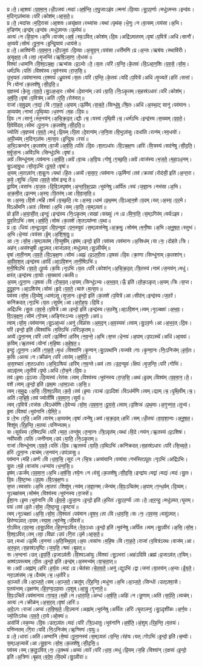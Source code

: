 

  
प्र।ते॒।आ॒शवः॑।प॒व॒मा॒न॒।धी॒ऽजवः॑।मदाः॑।अ॒र्ष॒न्ति॒।र॒घु॒जाःऽइ॑व।त्मना॑।दि॒व्याः।सु॒ऽप॒र्णाः।मधु॑ऽमन्तः।इन्द॑वः।म॒दिन्ऽत॑मासः।परि॑।कोश॑म्।आ॒स॒ते॒॥  
प्र।ते॒।मदा॑सः।म॒दि॒रासः॑।आ॒शवः।असृ॑क्षत।रथ्या॑सः।यथा॑।पृथ॑क्।धे॒नुः।न।व॒त्सम्।पय॑सा।अ॒भि।व॒ज्रिण॑म्।इन्द्र॑म्।इन्द॑वः।मधु॑ऽमन्तः।ऊ॒र्मयः॑॥  
अत्यः॑।न।हि॒या॒नः।अ॒भि।वाज॑म्।अ॒र्ष॒।स्वः॒ऽवित्।कोश॑म्।दि॒वः।अद्रि॑ऽमातरम्।वृषा॑।प॒वित्रे॑।अधि॑।सानौ॑।अ॒व्यये॑।सोमः॑।पु॒ना॒नः।इ॒न्द्रि॒याय॑।धाय॑से॥  
प्र।ते॒।आश्वि॑नीः।प॒व॒मा॒न॒।धी॒ऽजुवः॑।दि॒व्याः।अ॒सृ॒ग्र॒न्।पय॑सा।धरी॑मणि।प्र।अ॒न्तः।ऋष॑यः।स्थावि॑रीः।अ॒सृ॒क्ष॒त॒।ये।त्वा॒।मृ॒जन्ति॑।ऋ॒षि॒ऽसा॒ण॒।वे॒धसः॑॥  
विश्वा॑।धामा॑नि।वि॒श्व॒ऽच॒क्षः॒।ऋभ्व॑सः।प्र॒ऽभोः।ते॒।स॒तः।परि॑।य॒न्ति॒।के॒तवः॑।वि॒ऽआ॒न॒शिः।प॒व॒से॒।सो॒म॒।धर्म॑ऽभिः।पतिः॑।विश्व॑स्य।भुव॑नस्य।रा॒ज॒सि॒॥  
उ॒भ॒यतः॑।पव॑मानस्य।र॒श्मयः॑।ध्रु॒वस्य॑।स॒तः।परि॑।य॒न्ति॒।के॒तवः॑।यदि॑।प॒वित्रे॑।अधि॑।मृ॒ज्यते॑।हरिः॑।सत्ता॑।नि।योना॑।क॒लशे॑षु।सी॒द॒ति॒॥  
य॒ज्ञस्य॑।के॒तुः।प॒व॒ते॒।सु॒ऽअ॒ध्व॒रः।सोमः॑।दे॒वाना॑म्।उप॑।या॒ति॒।निः॒ऽकृ॒तम्।स॒हस्र॑ऽधारः॑।परि॑।कोश॑म्।अ॒र्ष॒ति॒।वृषा॑।प॒वित्र॑म्।अति॑।ए॒ति॒।रोरु॑वत्॥  
राजा॑।स॒मु॒द्रम्।न॒द्यः॑।वि।गा॒ह॒ते॒।अ॒पाम्।ऊ॒र्मिम्।स॒च॒ते॒।सिन्धु॑षु।श्रि॒तः।अधि॑।अ॒स्था॒ट् सानु॑।पव॑मानः।अ॒व्यय॑म्।नाभा॑।पृ॒थि॒व्याः।ध॒रुणः॑।म॒हः।दि॒वः॥  
दि॒वः।न।सानु॑।स्त॒नय॑न्।अ॒चि॒क्र॒द॒त्।द्यौः।च॒।यस्य॑।पृ॒थि॒वी।च॒।धर्म॑ऽभिः।इन्द्र॑स्य।स॒ख्यम्।प॒व॒ते॒।वि॒वेवि॑दत्।सोमः॑।पु॒ना॒नः।क॒लशे॑षु।सी॒द॒ति॒॥  
ज्योतिः॑।य॒ज्ञस्य॑।प॒व॒ते॒।मधु॑।प्रि॒यम्।पि॒ता।दे॒वाना॑म्।ज॒नि॒ता।वि॒भुऽव॑सुः।दधा॑ति।रत्न॑म्।स्व॒धयोः॑।अ॒पी॒च्य॑म्।म॒दिन्ऽत॑मः।म॒त्स॒रः।इ॒न्द्रि॒यः।रसः॑॥  
अ॒भि॒ऽक्रन्द॑न्।क॒लश॑म्।वा॒जी।अ॒र्ष॒ति॒।पतिः॑।दि॒वः।श॒तऽधा॑रः।वि॒ऽच॒क्ष॒णः।हरिः॑।मि॒त्रस्य॑।सद॑नेषु।सी॒द॒ति॒।म॒र्मृ॒जा॒नः।अवि॑ऽभिः।सिन्धु॑ऽभिः।वृषा॑॥  
अग्रे॑।सिन्धू॑नाम्।पव॑मानः।अ॒र्ष॒ति॒।अग्रे॑।वा॒चः।अ॒ग्रि॒यः।गोषु॑।ग॒च्छ॒ति॒।अग्रे॑।वाज॑स्य।भ॒ज॒ते॒।म॒हा॒ऽध॒नम्।सु॒ऽआ॒यु॒धः।सो॒तृऽभिः॑।पू॒य॒ते॒।वृषा॑॥  
अ॒यम्।म॒तऽवा॑न्।श॒कु॒नः।यथा॑।हि॒तः।अव्ये॑।स॒सा॒र॒।पव॑मानः।ऊ॒र्मिणा॑।तव॑।क्रत्वा॑।रोद॑सी॒ इति॑।अ॒न्त॒रा।क॒वे॒।शुचिः॑।धि॒या।प॒व॒ते॒ सोम॑ इन्द्र ते॥  
द्रा॒पिम्।वसा॑नः।य॒ज॒तः।दि॒वि॒ऽस्पृश॑म्।अ॒न्त॒रि॒क्ष॒ऽप्राः।भुव॑नेषु।अर्पि॑तः।स्वः॑।ज॒ज्ञा॒नः।नभ॑सा।अ॒भि।अ॒क्र॒मी॒त्।प्र॒त्नम्।अ॒स्य॒।पि॒तर॑म्।आ।वि॒वा॒स॒ति॒॥  
सः।अ॒स्य॒।वि॒शे।महि॑।शर्म॑।य॒च्छ॒ति॒।यः।अ॒स्य॒।धाम॑।प्र॒थ॒मम्।वि॒ऽआ॒न॒शे।प॒दम्।यत्।अ॒स्य॒।प॒र॒मे।विऽओ॑मनि।अतः॑।विश्वाः॑।अ॒भि।सम्।या॒ति॒।स॒म्ऽयतः॑॥  
प्रो इति॑।अ॒या॒सी॒त्।इन्दुः॑।इन्द्र॑स्य।निः॒ऽकृ॒तम्।सखा॑।सख्युः॑।न।प्र।मि॒ना॒ति॒।स॒म्ऽगिर॑म्।मर्यः॑ऽइव।यु॒व॒तिऽभिः॑।सम्।अ॒र्ष॒ति॒।सोमः॑।क॒लशे॑।श॒तऽया॑म्ना।प॒था॥  
प्र।वः॒।धियः॑।म॒न्द्र॒ऽयुवः॑।वि॒प॒न्युवः॑।प॒न॒स्युवः॑।स॒म्ऽवस॑नेषु।अ॒क्र॒मुः॒।सोम॑म्।म॒नी॒षाः।अ॒भि।अ॒नू॒ष॒त॒।स्तुभः॑।अ॒भि।धे॒नवः॑।पय॑सा।ई॒म्।अ॒शि॒श्र॒युः॒॥  
आ।नः॒।सो॒म॒।स॒म्ऽयत॑म्।पि॒प्युषी॑म्।इष॑म्।इन्दो॒ इति॑।पव॑स्व।पव॑मानः।अ॒स्रिध॑म्।या।नः॒।दोह॑ते।त्रिः।अह॑न्।अस॑श्चुषी।क्षु॒ऽमत्।वाज॑ऽवत्।मधु॑ऽमत्।सु॒ऽवीर्य॑म्॥  
वृषा॑।म॒ती॒नाम्।प॒व॒ते॒।वि॒ऽच॒क्ष॒णः।सोमः॑।अह्नः॑।प्र॒ऽत॒री॒ता।उ॒षसः॑।दि॒वः।क्रा॒णा।सिन्धू॑नाम्।क॒लशा॑न्।अ॒वी॒व॒श॒त्।इन्द्र॑स्य।हार्दि॑।आ॒ऽवि॒शन्।म॒नी॒षिऽभिः॑॥  
म॒नी॒षिऽभिः॑।प॒व॒ते॒।पू॒र्व्यः।क॒विः।नृऽभिः॑।य॒तः।परि॑।कोशा॑न्।अ॒चि॒क्र॒द॒त्।त्रि॒तस्य॑।नाम॑।ज॒नय॑न्।मधु॑।क्षर॑त्।इन्द्र॑स्य।वा॒योः।स॒ख्याय॑।कर्त॑वे॥  
अ॒यम्।पु॒ना॒नः।उ॒षसः॑।वि।रो॒च॒य॒त्।अ॒यम्।सिन्धु॑ऽभ्यः।अ॒भ॒व॒त्।ऊँ॒ इति॑।लो॒क॒ऽकृत्।अ॒यम्।त्रिः।स॒प्त।दु॒दु॒हा॒नः।आ॒ऽशिर॑म्।सोमः॑।हृ॒दे।प॒व॒ते॒।चारु॑।म॒त्स॒रः॥  
पव॑स्व।सो॒म॒।दि॒व्येषु॑।धाम॑ऽसु।सृ॒जा॒नः।इ॒न्दो॒ इति॑।क॒लशे॑।प॒वित्रे॑।आ।सीद॑न्।इन्द्र॑स्य।ज॒ठरे॑।कनि॑क्रदत्।नृऽभिः॑।य॒तः।सूर्य॑म्।आ।अ॒रो॒ह॒यः॒।दि॒वि॥  
अद्रि॑ऽभिः।सु॒तः।प॒व॒से॒।प॒वित्रे॑।आ।इन्दो॒ इति॑।इन्द्र॑स्य।ज॒ठरे॑षु।आ॒ऽवि॒शन्।त्वम्।नृ॒ऽचक्षाः॑।अ॒भ॒वः॒।वि॒ऽच॒क्ष॒ण॒।सोम॑।गो॒त्रम्।अङ्गि॑रःऽभ्यः।अ॒वृ॒णोः॒।अप॑॥  
त्वाम्।सो॒म॒।पव॑मानम्।सु॒ऽआ॒ध्यः॑।अनु॑।विप्रा॑सः।अ॒म॒द॒न्।अ॒व॒स्यवः॑।त्वाम्।सु॒ऽप॒र्णः।आ।अ॒भ॒र॒त्।दि॒वः।परि॑।इन्दो॒ इति॑।विश्वा॑भिः।म॒तिऽभिः॑।परि॑ऽकृतम्॥  
अव्ये॑।पु॒ना॒नम्।परि॑।वारे॑।ऊ॒र्मिणा॑।हरि॑म्।न॒व॒न्ते॒।अ॒भि।स॒प्त।धे॒नवः॑।अ॒पाम्।उ॒पऽस्थे॑।अधि॑।आ॒यवः॑।क॒विम्।ऋ॒तस्य॑।योना॑।म॒हि॒षाः।अ॒हे॒ष॒त॒॥  
इन्दुः॑।पु॒ना॒नः।अति॑।गा॒ह॒ते॒।मृधः॑।विश्वा॑नि।कृ॒ण्वन्।सु॒ऽपथा॑नि।यज्य॑वे।गाः।कृ॒ण्वा॒नः।निः॒ऽनिज॑म्।ह॒र्य॒तः।क॒विः।अत्यः॑।न।क्रीळ॑न्।परि॑।वार॑म्।अ॒र्ष॒ति॒॥  
अ॒स॒श्चतः॑।श॒तऽधा॑राः।अ॒भि॒ऽश्रियः॑।हरि॑म्।न॒व॒न्ते।अव॑।ताः।उ॒द॒न्युवः॑।क्षिपः॑।मृ॒ज॒न्ति॒।परि॑।गोभिः॑।आऽवृ॑तम्।तृ॒तीये॑।पृ॒ष्ठे।अधि॑।रो॒च॒ने।दि॒वः॥  
तव॑।इ॒माः।प्र॒ऽजाः।दि॒व्यस्य॑।रेत॑सः।त्वम्।विश्व॑स्य।भुव॑नस्य।रा॒ज॒सि॒।अथ॑।इ॒दम्।विश्व॑म्।प॒व॒मा॒न॒।ते॒।वशे॑।त्वम्।इ॒न्दो॒ इति॑।प्र॒थ॒मः।धा॒म॒ऽधाः।अ॒सि॒॥  
त्वम्।स॒मु॒द्रः।अ॒सि॒।वि॒श्व॒ऽवित्।क॒वे॒।तव॑।इ॒माः।पञ्च॑।प्र॒ऽदिशः॑।विऽध॑र्मणि।त्वम्।द्याम्।च॒।पृ॒थि॒वीम्।च॒।अति॑।ज॒भ्रि॒षे॒।तव॑ ज्योतीं॑षि।प॒व॒मा॒न॒।सूर्यः॑॥  
त्वम्।प॒वित्रे॑।रज॑सः।विऽध॑र्मणि।दे॒वेभ्यः॑।सो॒म॒।प॒व॒मा॒न॒।पू॒य॒से॒।त्वाम्।उ॒शिजः॑।प्र॒थ॒माः।अ॒गृ॒भ्ण॒त॒।तुभ्य॑।इ॒मा।विश्वा॑।भुव॑नानि।ये॒मि॒रे॒॥  
प्र।रे॒भः।ए॒ति॒।अति॑।वार॑म्।अ॒व्यय॑म्।वृषा॑।वने॑षु।अव॑।च॒क्र॒द॒त्।हरिः॑।सम्।धी॒तयः॑।वा॒व॒शा॒नाः।अ॒नू॒ष॒त॒।शिशु॑म्।रि॒ह॒न्ति॒।म॒तयः॑।पनि॑प्नतम्॥  
सः।सूर्य॑स्य।र॒श्मिऽभिः॑।परि॑।व्य॒त॒।तन्तु॑म्।त॒न्वा॒नः।त्रि॒ऽवृत॑म्।यथा॑।वि॒दे।नय॑न्।ऋ॒तस्य॑।प्र॒ऽशिषः॑।नवी॑यसीः।पतिः॑।जनी॑नाम्।उप॑।या॒ति॒।निः॒ऽकृ॒तम्॥  
राजा॑।सिन्धू॑नाम्।प॒व॒ते॒।पतिः॑।दि॒वः।ऋ॒तस्य॑।या॒ति॒।प॒थिऽभिः॑।कनि॑क्रदत्।स॒हस्र॑ऽधारः।परि॑।सि॒च्य॒ते॒।हरिः॑।पु॒ना॒नः।वाच॑म्।ज॒नय॑न्।उप॑ऽवसुः॥  
पव॑मान।महि॑।अर्णः॑।वि।धा॒व॒सि॒।सूरः॑।न।चि॒त्रः।अव्य॑यानि।पव्य॑या।गभ॑स्तिऽपूतः।नृऽभिः॑।अद्रि॑ऽभिः।सु॒तः।म॒हे।वाजा॑य।धन्या॑य।ध॒न्व॒सि॒॥  
इष॑म्।ऊर्ज॑म्।प॒व॒मा॒न॒।अ॒भि।अ॒र्ष॒सि॒।श्ये॒नः।न।वंसु॑।क॒लशे॑षु।सी॒द॒सि॒।इन्द्रा॑य।मद्वा॑।मद्यः॑।मदः॑।सु॒तः।दि॒वः।वि॒ष्ट॒म्भः।उ॒प॒मः।वि॒ऽच॒क्ष॒णः॥  
स॒प्त।स्वसा॑रः।अ॒भि।मा॒तरः॑।शिशु॑म्।नव॑म्।ज॒ज्ञा॒नम्।जेन्य॑म्।वि॒पः॒ऽचित॑म्।अ॒पाम्।ग॒न्ध॒र्वम्।दि॒व्यम्।नृ॒ऽचक्ष॑सम्।सोम॑म्।विश्व॑स्य।भुव॑नस्य।रा॒जसे॑॥  
ई॒शा॒नः।इ॒मा।भुव॑नानि।वि।ई॒य॒से॒।यु॒जा॒नः।इ॒न्दो॒ इति॑।ह॒रितः॑।सु॒ऽप॒र्ण्यः॑।ताः।ते॒।क्ष॒र॒न्तु॒।मधु॑ऽमत्।घृ॒तम्।पयः॑।तव॑।व्र॒ते।सो॒म॒।ति॒ष्ठ॒न्तु॒।कृ॒ष्टयः॑॥  
त्वम्।नृ॒ऽचक्षाः॑।अ॒सि॒।सो॒म॒।वि॒श्वतः॑।पव॑मान।वृ॒ष॒भ॒।ता।वि।धा॒व॒सि॒।सः।नः॒।प॒व॒स्व॒।वसु॑ऽमत्।हिर॑ण्यऽवत्।व॒यम्।स्या॒म॒।भुव॑नेषु।जी॒वसे॑॥  
गो॒ऽवित्।प॒व॒स्व॒।व॒सु॒ऽवित्।हि॒र॒ण्य॒ऽवित्।रे॒तः॒ऽधाः।इ॒न्दो॒ इति॑।भुव॑नेषु।अर्पि॑तः।त्वम्।सु॒ऽवीरः॑।अ॒सि॒।सो॒म॒।वि॒श्व॒ऽवित्।तम्।त्वा॒।विप्राः॑।उप॑।गि॒रा।उ॒मे।आ॒स॒ते॒॥  
उत्।मध्वः॑।ऊ॒र्मिः।व॒ननाः॑।अ॒ति॒स्थि॒प॒त्।अ॒पः।वसा॑नः।म॒हि॒षः।वि।गा॒ह॒ते॒।राजा॑।प॒वित्र॑ऽरथः।वाज॑म्।आ।अ॒रु॒ह॒त्।स॒हस्र॑ऽभृष्टिः।ज॒य॒ति॒।श्रवः॑।बृ॒हत्॥  
सः।भ॒न्दनाः॑।उत्।इ॒य॒र्ति॒।प्र॒जाऽव॑तीः।वि॒श्वऽआ॑युः।विश्वाः॑।सु॒ऽभराः॑।अहः॑ऽदिवि।ब्रह्म॑।प्र॒जाऽव॑त्।र॒यिम्।अश्व॑ऽपस्त्यम्।पी॒तः।इ॒न्दो॒ इति॑।इन्द्र॑म्।अ॒स्मभ्य॑म्।या॒च॒ता॒त्॥  
सः।अग्रे॑।अह्ना॑म्।हरिः॑।ह॒र्य॒तः।मदः॑।प्र।चेत॑सा।चे॒त॒य॒ते॒।अनु॑।द्युऽभिः॑।द्वा।जना॑।या॒तय॑न्।अ॒न्तः।ई॒य॒ते॒।नरा॒ऽशंस॑म्।च॒।दैव्य॑म्।च॒।ध॒र्तरि॑॥  
अ॒ञ्जते॑।वि।अ॒ञ्ज॒ते॒।सम्।अ॒ञ्ज॒ते॒।क्रतु॑म्।रि॒ह॒न्ति॒।मधु॑ना।अ॒भि।अ॒ञ्ज॒ते॒।सिन्धोः॑।उत्ऽश्वा॒से।प॒तय॑न्तम्।उ॒क्षण॑म्।हि॒र॒ण्य॒ऽपा॒वाः।प॒शुम्।आ॒सु॒।गृ॒भ्ण॒ते॒॥  
वि॒पः॒ऽचिते॑।पव॑मानाय।गा॒य॒त॒।म॒ही।न।धा॒रा॒ति॒।अन्धः॑।अ॒र्ष॒ति॒।अहिः॑।न।जू॒णाम्।अति॑।स॒र्प॒ति॒।त्वच॑म्।अत्यः॑।न।क्रीळ॑न्।अ॒स॒र॒त्।वृषा॑।हरिः॑॥  
अ॒ग्रे॒ऽगः।राजा॑।अप्यः॑।त॒वि॒ष्य॒ते॒।वि॒ऽमानः॑।अह्ना॑म्।भुव॑नेषु।अर्पि॑तः।हरिः॑।घृ॒तऽस्नुः॑।सु॒ऽदृशी॑कः।अ॒र्ण॒वः।ज्यो॒तिःऽर॑थः।प॒व॒ते॒।रा॒ये।ओ॒क्यः॑॥  
अस॑र्जि।स्क॒म्भः।दि॒वः।उत्ऽय॑तः।मदः॑।परि॑।त्रि॒ऽधातुः।भुव॑नानि।अ॒र्ष॒ति॒।अं॒शुम्।रि॒ह॒न्ति॒।म॒तयः॑।पनि॑प्नतम्।गि॒रा।यदि॑।निः॒ऽनिज॑म्।ऋ॒ग्मिणः॑।य॒युः॥  
प्र।ते॒।धाराः॑।अति॑।अण्वा॑नि।मे॒ष्यः॑।पु॒ना॒नस्य॑।स॒म्ऽयतः॑।य॒न्ति॒।रंह॑यः।यत्।गोऽभिः॑।इ॒न्दो॒ इति॑।च॒म्वोः॑।स॒म्ऽअ॒ज्यसे॑।आ।सु॒वा॒नः।सो॒म॒।क॒लशे॑षु।सी॒द॒सि॒॥  
पव॑स्व।स्म्।क्र॒तु॒ऽवित्।नः॒।उ॒क्थ्यः॑।अव्यः॑।वारे॑।परि॑।धा॒व॒।मधु॑।प्रि॒यम्।ज॒हि।विश्वा॑न्।र॒क्षसः॑।इ॒न्दो॒ इति॑।अ॒त्रिणः॑।बृ॒हत्।व॒दे॒म॒।वि॒दथे॑।सु॒ऽवीराः॑॥  
